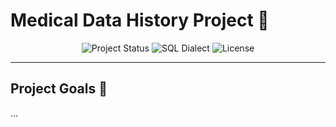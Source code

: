 # Medical Data History Project 🏥

<p align="center">
  <img src="https://img.shields.io/badge/Status-Completed-success" alt="Project Status">
  <img src="https://img.shields.io/badge/SQL%20Dialect-PostgreSQL-406791" alt="SQL Dialect">
  <img src="https://img.shields.io/badge/License-MIT-yellow" alt="License">
</p>

***

## Project Goals 🎯
...